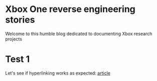 # Xbox One reverse engineering stories
Welcome to this humble blog dedicated to documenting Xbox research projects

# Test 1
Let's see if hyperlinking works as expected: [article](scalebound-lost/scalebound-lost.md)

